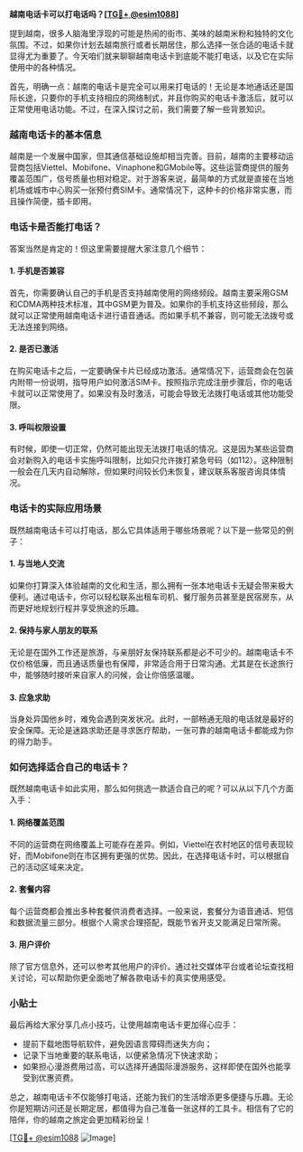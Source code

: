 **越南电话卡可以打电话吗？[[TG💪+ @esim1088](https://t.me/s/esim1088)]**

提到越南，很多人脑海里浮现的可能是热闹的街市、美味的越南米粉和独特的文化氛围。不过，如果你计划去越南旅行或者长期居住，那么选择一张合适的电话卡就显得尤为重要了。今天咱们就来聊聊越南电话卡到底能不能打电话，以及它在实际使用中的各种情况。

首先，明确一点：越南的电话卡是完全可以用来打电话的！无论是本地通话还是国际长途，只要你的手机支持相应的网络制式，并且你购买的电话卡激活后，就可以正常使用电话功能。不过，在深入探讨之前，我们需要了解一些背景知识。

### 越南电话卡的基本信息

越南是一个发展中国家，但其通信基础设施却相当完善。目前，越南的主要移动运营商包括Viettel、Mobifone、Vinaphone和GMobile等。这些运营商提供的服务覆盖范围广，信号质量也相对稳定。对于游客来说，最简单的方式就是直接在当地机场或城市中心购买一张预付费SIM卡。通常情况下，这种卡的价格非常实惠，而且操作简便，插卡即用。

### 电话卡是否能打电话？

答案当然是肯定的！但这里需要提醒大家注意几个细节：

#### 1. 手机是否兼容
首先，你需要确认自己的手机是否支持越南使用的网络频段。越南主要采用GSM和CDMA两种技术标准，其中GSM更为普及。如果你的手机支持这些频段，那么就可以正常使用越南电话卡进行语音通话。而如果手机不兼容，则可能无法拨号或无法连接到网络。

#### 2. 是否已激活
在购买电话卡之后，一定要确保卡片已经成功激活。通常情况下，运营商会在包装内附带一份说明，指导用户如何激活SIM卡。按照指示完成注册步骤后，你的电话卡就可以正常使用了。如果没有及时激活，可能会导致无法拨打电话或其他功能受限。

#### 3. 呼叫权限设置
有时候，即使一切正常，仍然可能出现无法拨打电话的情况。这是因为某些运营商会对新购入的电话卡实施呼叫限制，比如只允许拨打紧急号码（如112）。这种限制一般会在几天内自动解除，但如果时间较长仍未恢复，建议联系客服咨询具体情况。

### 电话卡的实际应用场景

既然越南电话卡可以打电话，那么它具体适用于哪些场景呢？以下是一些常见的例子：

#### 1. 与当地人交流
如果你打算深入体验越南的文化和生活，那么拥有一张本地电话卡无疑会带来极大便利。通过电话卡，你可以轻松联系出租车司机、餐厅服务员甚至是民宿房东，从而更好地规划行程并享受旅途的乐趣。

#### 2. 保持与家人朋友的联系
无论是在国外工作还是旅游，与亲朋好友保持联系都是必不可少的。越南电话卡不仅价格低廉，而且通话质量也有保障，非常适合用于日常沟通。尤其是在长途旅行中，能够随时接听来自家人的问候，会让你倍感温暖。

#### 3. 应急求助
当身处异国他乡时，难免会遇到突发状况。此时，一部畅通无阻的电话就是最好的安全保障。无论是迷路求助还是寻求医疗帮助，一张可靠的越南电话卡都能成为你的得力助手。

### 如何选择适合自己的电话卡？

既然越南电话卡如此实用，那么如何挑选一款适合自己的呢？可以从以下几个方面入手：

#### 1. 网络覆盖范围
不同的运营商在网络覆盖上可能存在差异。例如，Viettel在农村地区的信号表现较好，而Mobifone则在市区拥有更强的优势。因此，在选择电话卡时，可以根据自己的活动区域来决定。

#### 2. 套餐内容
每个运营商都会推出多种套餐供消费者选择。一般来说，套餐分为语音通话、短信和数据流量三部分。根据个人需求合理搭配，既能节省开支又能满足日常所需。

#### 3. 用户评价
除了官方信息外，还可以参考其他用户的评价。通过社交媒体平台或者论坛查找相关讨论，可以帮助你更全面地了解各款电话卡的真实使用感受。

### 小贴士

最后再给大家分享几点小技巧，让使用越南电话卡更加得心应手：

- 提前下载地图导航软件，避免因语言障碍而迷失方向；
- 记录下当地重要的联系电话，以便紧急情况下快速求助；
- 如果担心漫游费用过高，可以选择开通国际漫游服务，这样即使在国外也能享受到优惠资费。

总之，越南电话卡不仅能够打电话，还能为我们的生活增添更多便捷与乐趣。无论你是短期访问还是长期定居，都值得为自己准备一张这样的工具卡。相信有了它的陪伴，你的越南之旅定会更加精彩纷呈！

[[TG💪+ @esim1088](https://t.me/s/esim1088) ![Image](https://i.postimg.cc/4NQfJmqS/Snipaste-2025-05-13-00-14-12.png)]